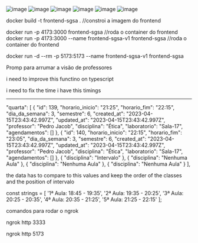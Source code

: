![image](https://github.com/isaac-goncalves/gerenciamento-de-salas-V0.1/assets/82903174/830c58c9-604e-4acc-b1e7-fa9538e8f458)
![image](https://github.com/isaac-goncalves/gerenciamento-de-salas-V0.1/assets/82903174/7bf8ed1e-c6b3-44bd-9e32-19b10e90560f)
![image](https://github.com/isaac-goncalves/gerenciamento-de-salas-V0.1/assets/82903174/dc5e6fc4-cd65-4413-8628-8117158f26e7)
![image](https://github.com/isaac-goncalves/gerenciamento-de-salas-V0.1/assets/82903174/01fcf2f2-f604-4030-901a-984de07d644e)
![image](https://github.com/isaac-goncalves/gerenciamento-de-salas-V0.1/assets/82903174/cc283221-3a02-40dc-8787-55ec6e623aaa)
![image](https://github.com/isaac-goncalves/gerenciamento-de-salas-V0.1/assets/82903174/40df6581-32fc-4f7e-8136-1c05d90f38e7)


docker build -t frontend-sgsa . //constroi a imagem do frontend

docker run -p 4173:3000 frontend-sgsa //roda o container do frontend
docker run -p 4173:3000 --name frontend-sgsa-v1 frontend-sgsa //roda o container do frontend

docker run -d --rm -p 5173:5173 --name frontend-sgsa-v1 frontend-sgsa



Promp para arrumar a visão de professores

i need to improve this functino on typescript

i need to fix the time i have this timings 


****
 "quarta": [
    {
      "id": 139,
      "horario_inicio": "21:25",
      "horario_fim": "22:15",
      "dia_da_semana": 3,
      "semestre": 6,
      "created_at": "2023-04-15T23:43:42.997Z",
      "updated_at": "2023-04-15T23:43:42.997Z",
      "professor": "Pedro Jacob",
      "disciplina": "Ética",
      "laboratorio": "Sala-17",
      "agendamentos": []
    },
    {
      "id": 140,
      "horario_inicio": "22:15",
      "horario_fim": "23:05",
      "dia_da_semana": 3,
      "semestre": 6,
      "created_at": "2023-04-15T23:43:42.997Z",
      "updated_at": "2023-04-15T23:43:42.997Z",
      "professor": "Pedro Jacob",
      "disciplina": "Ética",
      "laboratorio": "Sala-17",
      "agendamentos": []
    },
    {
      "disciplina": "Intervalo"
    },
    {
      "disciplina": "Nenhuma Aula"
    },
    {
      "disciplina": "Nenhuma Aula"
    },
    {
      "disciplina": "Nenhuma Aula"
    }
  ],

the data has to compare to this values and keep the order of the classes and the position of intervalo 

const strings = [
    '1ª Aula: 18:45 - 19:35',
    '2ª Aula: 19:35 - 20:25',
    '3ª Aula: 20:25 - 20:35',
    '4ª Aula: 20:35 - 21:25',
    '5ª Aula: 21:25 - 22:15'
  ];

  comandos para rodar o ngrok

  ngrok http 3333

  ngrok http 5173
